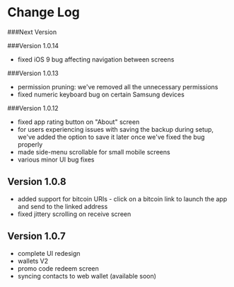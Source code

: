 # Change Log

###Next Version


###Version 1.0.14
 - fixed iOS 9 bug affecting navigation between screens

###Version 1.0.13
 - permission pruning: we've removed all the unnecessary permissions
 - fixed numeric keyboard bug on certain Samsung devices

###Version 1.0.12
 - fixed app rating button on "About" screen
 - for users experiencing issues with saving the backup during setup, we've added the option to save it later once we've fixed the bug properly
 - made side-menu scrollable for small mobile screens
 - various minor UI bug fixes

## Version 1.0.8
 - added support for bitcoin URIs - click on a bitcoin link to launch the app and send to the linked address
 - fixed jittery scrolling on receive screen

## Version 1.0.7
 - complete UI redesign
 - wallets V2
 - promo code redeem screen
 - syncing contacts to web wallet (available soon)
